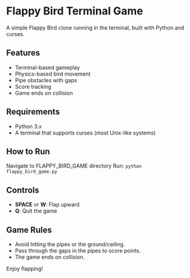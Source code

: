 # Flappy Bird Terminal Game

A simple Flappy Bird clone running in the terminal, built with Python and curses.

## Features

- Terminal-based gameplay
- Physics-based bird movement
- Pipe obstacles with gaps
- Score tracking
- Game ends on collision

## Requirements

- Python 3.x
- A terminal that supports curses (most Unix-like systems)

## How to Run

Navigate to FLAPPY_BIRD_GAME directory
Run: `python flappy_bird_game.py`

## Controls

- **SPACE** or **W**: Flap upward
- **Q**: Quit the game

## Game Rules

- Avoid hitting the pipes or the ground/ceiling.
- Pass through the gaps in the pipes to score points.
- The game ends on collision.

Enjoy flapping!